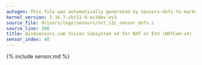 ```yaml
---
autogen: This file was automatically generated by sensors-defs-to-markdown.py
kernel_version: 3.16.7-ckt21-9-ev3dev-ev3
source_file: drivers/lego/sensors/nxt_i2c_sensor_defs.c
source_line: 300
title: mindsensors.com Vision Subsystem v4 for NXT or EV3 (NXTCam-v4)
sensor_index: 40
---
```


{% include sensor.md %}
